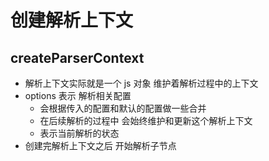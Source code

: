 # 创建解析上下文

## createParserContext

* 解析上下文实际就是一个 js 对象 维护着解析过程中的上下文
* options 表示 解析相关配置
  * 会根据传入的配置和默认的配置做一些合并
  * 在后续解析的过程中 会始终维护和更新这个解析上下文
  * 表示当前解析的状态
* 创建完解析上下文之后 开始解析子节点
